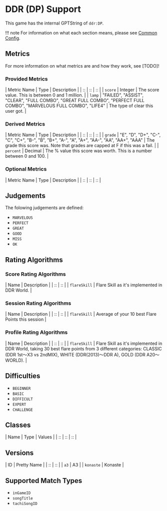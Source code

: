 # DDR (DP) Support

This game has the internal GPTString of `ddr:DP`.

!!! note
	For information on what each section means, please see [Common Config](../common-config/index.md).

## Metrics

For more information on what metrics are and how they work, see [TODO]!

### Provided Metrics

| Metric Name | Type | Description |
| :: | :: | :: |
| `score` | Integer | The score value. This is between 0 and 1 million. |
| `lamp` | "FAILED", "ASSIST", "CLEAR", "FULL COMBO", "GREAT FULL COMBO", "PERFECT FULL COMBO", "MARVELOUS FULL COMBO", "LIFE4" | The type of clear this user got. |

### Derived Metrics

| Metric Name | Type | Description |
| :: | :: | :: |
| `grade` | "E", "D", "D+", "C-", "C", "C+", "B-", "B", "B+", "A-", "A", "A+", "AA-", "AA", "AA+", "AAA" | The grade this score was. Note that grades are capped at F if this was a fail. |
| `percent` | Decimal | The % value this score was worth. This is a number between 0 and 100. |

### Optional Metrics

| Metric Name | Type | Description |
| :: | :: | :: |

## Judgements

The folowing judgements are defined:

- `MARVELOUS`
- `PERFECT`
- `GREAT`
- `GOOD`
- `MISS`
- `OK`

## Rating Algorithms

### Score Rating Algorithms

| Name | Description |
| :: | :: |
| `flareSkill` | Flare Skill as it's implemented in DDR World. |

### Session Rating Algorithms

| Name | Description |
| :: | :: |
| `flareSkill` | Average of your 10 best Flare Points this session |

### Profile Rating Algorithms

| Name | Description |
| :: | :: |
| `flareSkill` | Flare Skill as it's implemented in DDR World, taking 30 best flare points from 3 different categories: CLASSIC (DDR 1st～X3 vs 2ndMIX), WHITE (DDR(2013)～DDR A), GOLD (DDR A20～WORLD). |

## Difficulties

- `BEGINNER`
- `BASIC`
- `DIFFICULT`
- `EXPERT`
- `CHALLENGE`

## Classes

| Name | Type | Values |
| :: | :: | :: |

## Versions

| ID | Pretty Name |
| :: | :: |
| `a3` | A3 |
| `konaste` | Konaste |

## Supported Match Types

- `inGameID`
- `songTitle`
- `tachiSongID`
